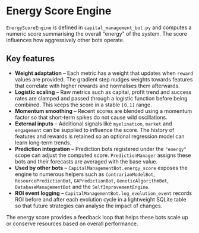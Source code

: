 # Energy Score Engine

`EnergyScoreEngine` is defined in `capital_management_bot.py` and computes a numeric score summarising the overall "energy" of the system. The score influences how aggressively other bots operate.

## Key features

- **Weight adaptation** – Each metric has a weight that updates when `reward` values are provided. The gradient step nudges weights towards features that correlate with higher rewards and normalises them afterwards.
- **Logistic scaling** – Raw metrics such as capital, profit trend and success rates are clamped and passed through a logistic function before being combined. This keeps the score in a stable `[0,1]` range.
- **Momentum smoothing** – Recent scores are blended using a momentum factor so that short‑term spikes do not cause wild oscillations.
- **External inputs** – Additional signals like `myelination`, `market` and `engagement` can be supplied to influence the score. The history of features and rewards is retained so an optional regression model can learn long‑term trends.
- **Prediction integration** – Prediction bots registered under the `"energy"` scope can adjust the computed score. `PredictionManager` assigns these bots and their forecasts are averaged with the base value.
- **Used by other bots** – `CapitalManagementBot.energy_score` exposes the engine to numerous helpers such as `ContrarianModelBot`, `ResourcePredictionBot`, `GAPredictionBot`, `GeneticAlgorithmBot`, `DatabaseManagementBot` and the `SelfImprovementEngine`.
- **ROI event logging** – `CapitalManagementBot.log_evolution_event` records ROI
  before and after each evolution cycle in a lightweight SQLite table so that
  future strategies can analyse the impact of changes.

The energy score provides a feedback loop that helps these bots scale up or conserve resources based on overall performance.
